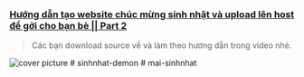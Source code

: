 ### [Hướng dẫn tạo website chúc mừng sinh nhật và upload lên host để gởi cho bạn bè || Part 2](https://)
> Các bạn download source về và làm theo hương dẫn trong video nhé.


![cover picture](./img/hpbd2021p2.jpg)
#   s i n h n h a t - d e m o n  
 #   m a i - s i n h n h a t  
 